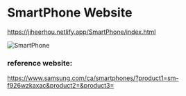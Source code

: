 # SmartPhone Website
https://jiheerhou.netlify.app/SmartPhone/index.html


![SmartPhone](https://github.com/JiheeRhou/Web_SmartPhone/assets/113075825/bebc683b-8e90-476d-864c-051edcbc80d8)


### reference website: 
https://www.samsung.com/ca/smartphones/?product1=sm-f926wzkaxac&product2=&product3=
